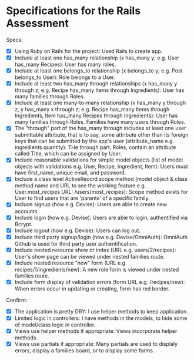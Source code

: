 # Specifications for the Rails Assessment

Specs:
- [x] Using Ruby on Rails for the project: Used Rails to create app.
- [x] Include at least one has_many relationship (x has_many y; e.g. User has_many Recipes): User has many roles. 
- [x] Include at least one belongs_to relationship (x belongs_to y; e.g. Post belongs_to User): Role belongs to a User.
- [x] Include at least two has_many through relationships (x has_many y through z; e.g. Recipe has_many Items through Ingredients): User has many families through Roles.
- [x] Include at least one many-to-many relationship (x has_many y through z, y has_many x through z; e.g. Recipe has_many Items through Ingredients, Item has_many Recipes through Ingredients): User has many families through Roles. Families have many users through Roles.
- [x] The "through" part of the has_many through includes at least one user submittable attribute, that is to say, some attribute other than its foreign keys that can be submitted by the app's user (attribute_name e.g. ingredients.quantity): THe through part, Roles, contain an attribute called Title, which can be assigned by User.
- [x] Include reasonable validations for simple model objects (list of model objects with validations e.g. User, Recipe, Ingredient, Item): Users must have first_name, unique email, and password.
- [x] Include a class level ActiveRecord scope method (model object & class method name and URL to see the working feature e.g. User.most_recipes URL: /users/most_recipes): Scope method exists for User to find users that are 'parents' of a specific family.
- [x] Include signup (how e.g. Devise): Users are able to create new accounts.
- [x] Include login (how e.g. Devise): Users are able to login, authentified via Bcrypt.
- [x] Include logout (how e.g. Devise): Users can log out.
- [x] Include third party signup/login (how e.g. Devise/OmniAuth): OmniAuth Github is used for third party user authentification.
- [x] Include nested resource show or index (URL e.g. users/2/recipes): User's show page can be viewed under nested families route.
- [x] Include nested resource "new" form (URL e.g. recipes/1/ingredients/new): A new role form is viewed under nested families route.
- [x] Include form display of validation errors (form URL e.g. /recipes/new): When errors occur in updating or creating, form has red border.

Confirm:
- [x] The application is pretty DRY: I use helper methods to keep application.
- [x] Limited logic in controllers: I have methods in the models, to hide some of model/class logic in controller.
- [x] Views use helper methods if appropriate: Views incorporate helper methods.
- [x] Views use partials if appropriate: Many partials are used to displaly errors, display a families board, or to display some forms.